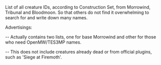 List of all creature IDs, according to Construction Set, from Morrowind, Tribunal and Bloodmoon. So that others do not find it overwhelming to search for and write down many names.

Advertisings:

-- Actually contains two lists, one for base Morrowind and other for those who need OpenMW/TES3MP names.

-- This does not include creatures already dead or from official plugins, such as 'Siege at Firemoth'.

